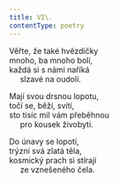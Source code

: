 ```yaml
---
title: VI\.
contentType: poetry
---
```


Věřte, že také hvězdičky  
mnoho, ba mnoho bolí,  
každá si s námi naříká  
     slzavé na oudolí.

  

Mají svou drsnou lopotu,  
točí se, běží, svítí,  
sto tisíc mil vám přeběhnou  
     pro kousek živobytí.

  

Do únavy se lopotí,  
trýzní svá zlatá těla,  
kosmický prach si stírají  
     ze vznešeného čela.
